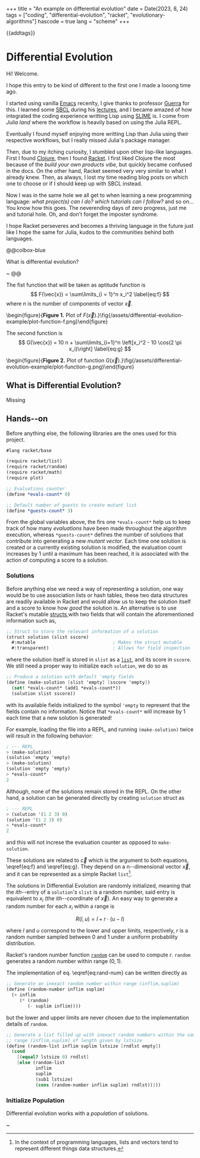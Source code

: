 +++
title = "An example on differential evolution"
date = Date(2023, 8, 24)
tags = ["coding", "differential-evolution", "racket", "evolutionary-algorithms"]
hascode = true
lang = "scheme"
+++

{{addtags}}

# Differential Evolution

Hi! Welcome.

I hope this entry to be kind of different to the first one I made a looong time ago.

I started using vanilla [Emacs](https://www.gnu.org/software/emacs/) recenlty, I give thanks to professor [Guerra](https://www.uv.mx/personal/aguerra/) for this. I learned some [SBCL](https://www.sbcl.org/) during his [lectures](https://www.uv.mx/personal/aguerra/docencia/), and I became amazed of how integrated the coding experience writting Lisp using [SLIME](https://slime.common-lisp.dev/) is. I come from *Julia land* where the workflow is heavily based on using the Julia REPL.

Eventually I found myself enjoying more writting Lisp than Julia using their respective workflows, but I really missed Julia's package manager.

Then, due to my itching curiosity, I stumbled upon other lisp-like languages. First I found [Clojure](https://clojure.org/), then I found [Racket](https://racket-lang.org/). I first liked Clojure the most because of the *build your own products vibe*, but quickly became confused in the docs. On the other hand, Racket seemed very very similar to what I already knew. Then, as always, I lost my time reading blog posts on which one to choose or if I should keep up with SBCL instead.

Now I was in the same hole we all get to when learning a new programming language: *what project(s) can I do? which tutorials can I follow?* and so on... You know how this goes. The neverending days of zero progress, just me and tutorial hole. Oh, and don't forget the imposter syndrome.

I hope Racket perseveres and becomes a thriving language in the future just like I hope the same for Julia, kudos to the communities behind both languages.


@@colbox-blue

What is differential evolution?

~
@@


The fist function that will be taken as aptitude function is
$$
F(\vec{x}) = \sum\limits_{i = 1}^n x_i^2 \label{eq:f}
$$
where $n$ is the number of components of vector $\vec{x}$.

\begin{figure}{**Figure 1.** Plot of $F(\vec{x})$.}\fig{/assets/differential-evolution-example/plot-function-f.png}\end{figure}

The second function is
$$
G(\vec{x}) = 10 n + \sum\limits_{i=1}^n \left[x_i^2 - 10 \cos(2 \pi x_i)\right] \label{eq:g}
$$

\begin{figure}{**Figure 2.** Plot of function $G(\vec{x})$.}\fig{/assets/differential-evolution-example/plot-function-g.png}\end{figure}

## What is Differential Evolution?

Missing

## Hands--on

Before anything else, the following libraries are the ones used for this project.

```scheme
#lang racket/base

(require racket/list)
(require racket/random)
(require racket/math)
(require plot)

;; Evaluations counter
(define *evals-count* 0)

;; Default number of guests to create mutant list
(define *guests-count* 3)
```

From the global variables above, the firs one `*evals-count*` help us to keep track of how many *evaluations* have been made throughout the algorithm execution, whereas `*guests-count*` defines the number of solutions that contribute into generating a new *mutant vector*. Each time one solution is created or a currently existing solution is modified, the evaluation count increases by 1 until a maximum has been reached, it is associated with the action of computing a score to a solution.

### Solutions

Before anything else we need a way of representing a solution, one way would be to use association lists or hash tables, these two data structures are readily available in Racket and would allow us to keep the solution itself and a score to know how *good* the solution is. An alternative is to use Racket's mutable [structs ](https://docs.racket-lang.org/reference/structures.html) with two fields that will contain the aforementioned information such as,

```scheme
;; Struct to store the relevant information of a solution
(struct solution (slist sscore)
  #:mutable                             ; Makes the struct mutable
  #:transparent)                        ; Allows for field inspection
```

where the solution itself is stored in `slist` as a [`list`](https://docs.racket-lang.org/reference/pairs.html), and its score in `sscore`. We still need a proper way to initialize each `solution`, we do so as


```scheme
;; Produce a solution with default 'empty fields
(define (make-solution [slist 'empty] [sscore 'empty])
  (set! *evals-count* (add1 *evals-count*))
  (solution slist sscore))
```

with its available fields initialized to the symbol `'empty` to represent that the fields contain no information. Notice that `*evals-count*` will increase by 1 each time that a new solution is generated! 

For example, loading the file into a REPL, and running `(make-solution)` twice will result in the following behavior:

```scheme
; --- REPL
> (make-solution)
(solution 'empty 'empty)
> (make-solution)
(solution 'empty 'empty)
> *evals-count*
2
```

Although, none of the solutions remain stored in the REPL. On the other hand, a solution can be generated directly by creating `solution` struct as

```scheme
; --- REPL
> (solution '(1 2 3) 0)
(solution '(1 2 3) 0)
> *evals-count*
2
```

and this will not increse the evaluation counter as opposed to `make-solution`.


These solutions are related to $\vec{c}$ which is the argument to both equations, \eqref{eq:f} and \eqref{eq:g}. They depend on a n--dimensional vector $\vec{x}$, and it can be represented as a simple Racket `list`[^1].

The solutions in Differential Evolution are randomly initialized, meaning that the *ith*--entry of a `solution`'s `slist` is a random number, said entry is equivalent to $x_i$ (the *ith*--coordinate of $\vec{x}$). An easy way to generate a random number for each $x_i$ within a range is

$$
R(l,u) = l + r \cdot (u - l)
\label{eq:rand-num}
$$

where $l$ and $u$ correspond to the lower and upper limits, respectively, $r$ is a random number sampled between 0 and 1 under a uniform probability distribution. 

Racket's random number function [`random`](https://docs.racket-lang.org/reference/generic-numbers.html#%28part._.Random_.Numbers%29) can be used to compute $r$. `random` generates a random number within range $(0,1)$.

The implementation of eq. \eqref{eq:rand-num} can be written directly as

```scheme
;; Generate an inexact random number within range (inflim,suplim)
(define (random-number inflim suplim)
  (+ inflim
     (* (random)
        (- suplim inflim))))
```

but the lower and upper limits are never chosen due to the implementation details of `random`.

```scheme
;; Generate a list filled up with inexact random numbers within the same 
;; range (inflim,suplim] of length given by lstsize
(define (random-list inflim suplim lstsize [rndlst empty])
  (cond
    [(equal? lstsize 0) rndlst]
    [else (random-list
           inflim
           suplim
           (sub1 lstsize)
           (cons (random-number inflim suplim) rndlst))]))
```


### Initialize Population

Differential evolution works with a *population* of solutions. 


[^1]: In the context of programming languages, lists and vectors tend to represent different things data structures.

~
